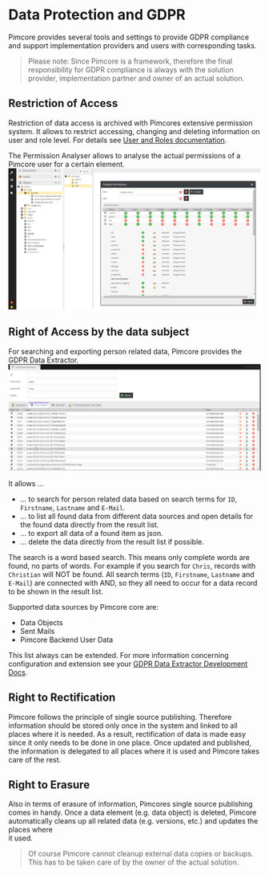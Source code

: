 # Data Protection and GDPR

Pimcore provides several tools and settings to provide GDPR compliance and support implementation providers and users 
with corresponding tasks. 


> Please note: Since Pimcore is a framework, therefore the final responsibility for GDPR compliance is always with the 
> solution provider, implementation partner and owner of an actual solution.  

## Restriction of Access

Restriction of data access is archived with Pimcores extensive permission system. It allows to restrict accessing, 
changing and deleting information on user and role level. For details see 
[User and Roles documentation](../../Development_Documentation/22_Administration_of_Pimcore/07_Users_and_Roles.md). 

The Permission Analyser allows to analyse the actual permissions of a Pimcore user for a certain element. 
![Permission Analyser](../../Development_Documentation/img/permission_analyzer.png)  


## Right of Access by the data subject

For searching and exporting person related data, Pimcore provides the GDPR Data Extractor. 
![GDPR Data Extractor](../../Development_Documentation/img/gdpr-data-extractor.jpg)

It allows ...
* ... to search for person related data based on search terms for `ID`, `Firstname`, `Lastname` and `E-Mail`.
* ... to list all found data from different data sources and open details for the found data directly from the result list. 
* ... to export all data of a found item as json. 
* ... delete the data directly from the result list if possible.   

The search is a word based search. This means only complete words are found, no parts of words. For example if you search
for `Chris`, records with `Christian` will NOT be found. All search terms (`ID`, `Firstname`, `Lastname` and `E-Mail`) 
are connected with AND, so they all need to occur for a data record to be shown in the result list.   

Supported data sources by Pimcore core are: 
* Data Objects
* Sent Mails
* Pimcore Backend User Data

This list always can be extended. For more information concerning configuration and extension see your 
[GDPR Data Extractor Development Docs](../../Development_Documentation/18_Tools_and_Features/35_GDPR_Data_Extractor.md). 


## Right to Rectification

Pimcore follows the principle of single source publishing. Therefore information should be stored only once in the system
and linked to all places where it is needed. As a result, rectification of data is made easy since it only needs to be 
done in one place. Once updated and published, the information is delegated to all places where it is used and Pimcore 
takes care of the rest.  

 
## Right to Erasure

Also in terms of erasure of information, Pimcores single source publishing comes in handy. Once a data element (e.g. data
object) is deleted, Pimcore automatically cleans up all related data (e.g. versions, etc.) and updates the places where  
it used. 

> Of course Pimcore cannot cleanup external data copies or backups. This has to be taken care of by the owner of the actual solution. 





